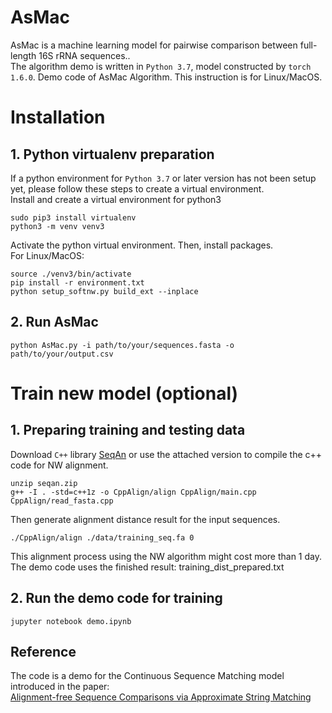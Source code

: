 # AsMac
AsMac is a machine learning model for pairwise comparison between full-length 16S rRNA sequences..<br />
The algorithm demo is written in `Python 3.7`, model constructed by `torch 1.6.0`. Demo code of AsMac Algorithm. This instruction is for Linux/MacOS.

# Installation
## 1. Python virtualenv preparation
If a python environment for `Python 3.7` or later version has not been setup yet, please follow these steps to create a virtual environment.<br />
Install and create a virtual environment for python3
```
sudo pip3 install virtualenv
python3 -m venv venv3
```

Activate the python virtual environment. Then, install packages.<br />
For Linux/MacOS:
```
source ./venv3/bin/activate
pip install -r environment.txt
python setup_softnw.py build_ext --inplace
```

## 2. Run AsMac
```
python AsMac.py -i path/to/your/sequences.fasta -o path/to/your/output.csv
```


# Train new model (optional)
## 1. Preparing training and testing data
Download `C++` library [SeqAn](https://github.com/seqan/seqan) or use the attached version to compile the c++ code for NW alignment.
```
unzip seqan.zip
g++ -I . -std=c++1z -o CppAlign/align CppAlign/main.cpp CppAlign/read_fasta.cpp
```

Then generate alignment distance result for the input sequences.
```
./CppAlign/align ./data/training_seq.fa 0
```
This alignment process using the NW algorithm might cost more than 1 day. The demo code uses the finished result: training_dist_prepared.txt

## 2. Run the demo code for training
```
jupyter notebook demo.ipynb
```


## Reference
The code is a demo for the Continuous Sequence Matching model introduced in the paper:<br />
[Alignment-free Sequence Comparisons via Approximate String Matching](https://www.biorxiv.org/content/10.1101/2020.05.24.113852v3)
